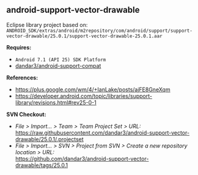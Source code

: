 ## android-support-vector-drawable

Eclipse library project based on:<br/>
`ANDROID_SDK/extras/android/m2repository/com/android/support/support-vector-drawable/25.0.1/support-vector-drawable-25.0.1.aar`

**Requires:**
- `Android 7.1 (API 25) SDK Platform`
- [dandar3/android-support-compat](https://github.com/dandar3/android-support-compat/tree/25.0.1)

**References:**
- https://plus.google.com/wm/4/+IanLake/posts/ajFE8GneXqm
- https://developer.android.com/topic/libraries/support-library/revisions.html#rev25-0-1

**SVN Checkout:**
- _File > Import... > Team > Team Project Set > URL:_<br/>
  https://raw.githubusercontent.com/dandar3/android-support-vector-drawable/25.0.1/.projectset
- _File > Import... > SVN > Project from SVN > Create a new repository location > URL:_<br/> 
  https://github.com/dandar3/android-support-vector-drawable/tags/25.0.1